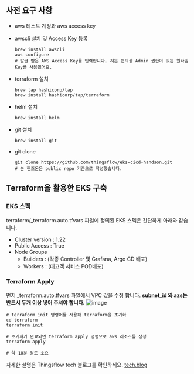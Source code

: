 ## 사전 요구 사항 

- aws 테스트 계정과 aws access key
- awscli 설치 및 Access Key 등록
	~~~
	brew install awscli
	aws configure
	# 발급 받은 AWS Access Key를 입력합니다. 저는 편의상 Admin 권한이 있는 원타임 Key를 사용했어요.
	~~~
- terraform 설치
	~~~
	brew tap hashicorp/tap
	brew install hashicorp/tap/terraform
	~~~
- helm 설치
	~~~
	brew install helm
	~~~
- git 설치
	~~~
	brew install git
	~~~
- git clone

	~~~
	git clone https://github.com/thingsflow/eks-cicd-handson.git
	# 본 핸즈온은 public repo 기준으로 작성했습니다.
	~~~

## Terraform을 활용한 EKS 구축
### EKS 스펙
terraform/_terraform.auto.tfvars 파일에 정의된 EKS 스펙은 간단하게 아래와 같습니다.	
- Cluster version : 1.22
- Public Access : True
- Node Groups
	- Builders : (각종 Controller 및 Grafana, Argo CD 배포)
	- Workers : (대고객 서비스 POD배포)

### Terraform Apply
먼저 _terraform.auto.tfvars 파일에서 VPC 값을 수정 합니다. **subnet_id 와 azs는  
반드시 두개 이상 넣어 주셔야 합니다.**
![image](/assets/images/eks-hands-on/1.png)

~~~
# terraform init 명령어를 사용해 terraform을 초기화
cd terraform
terraform init

# 초기화가 완료되면 terraform apply 명령으로 aws 리소스를 생성
terraform apply

# 약 10분 정도 소요
~~~

자세한 설명은 Thingsflow tech 블로그를 확인하세요.
[tech.blog](https://techblog.thingsflow.com/tech/review/EKS_%EA%B5%AC%EC%B6%95%EA%B3%BC-CICD-%ED%8C%8C%EC%9D%B4%ED%94%84%EB%9D%BC%EC%9D%B8-%EA%B5%AC%EC%B6%95-%ED%95%B8%EC%A6%88%EC%98%A8/)
